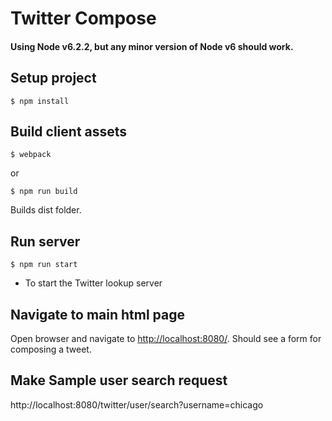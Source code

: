 # Twitter Compose

#### Using Node v6.2.2, but any minor version of Node v6 should work.

## Setup project

`$ npm install`

## Build client assets

`$ webpack`

or 

`$ npm run build`

Builds dist folder.

## Run server

`$ npm run start` 

- To start the Twitter lookup server

## Navigate to main html page

Open browser and navigate to [http://localhost:8080/](http://localhost:8080/). Should see a form for composing a tweet.

## Make Sample user search request 

http://localhost:8080/twitter/user/search?username=chicago


